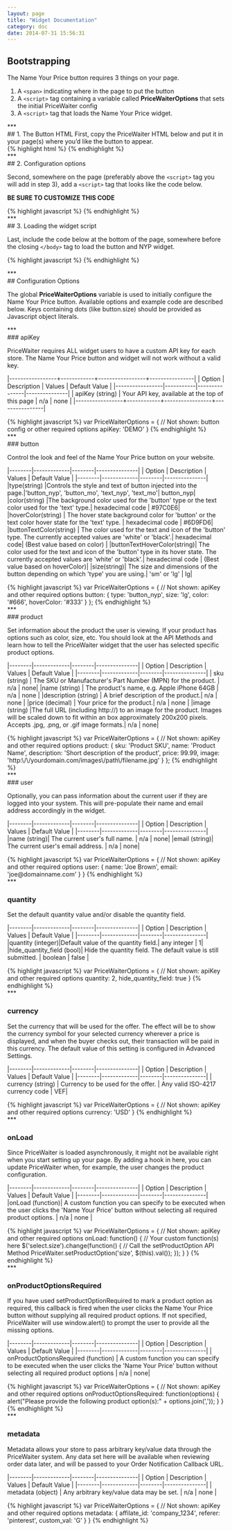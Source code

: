 ```yaml
---
layout: page
title: "Widget Documentation"
category: doc
date: 2014-07-31 15:56:31
---
```


<div class="{{ site.doc_row }}">
<div class="{{ site.doc_col_light }}">

## Bootstrapping

The Name Your Price button requires 3 things on your page.

1. A <code>&lt;span&gt;</code> indicating where in the page to put the button
2. A <code>&lt;script&gt;</code> tag containing a variable called <strong>PriceWaiterOptions</strong> that sets the initial PriceWaiter config
3. A <code>&lt;script&gt;</code> tag that loads the Name Your Price widget.
</div>
</div>

<div class="{{ site.doc_row }}">
***
<div class="{{ site.doc_col_light }}">
## 1. The Button HTML
First, copy the PriceWaiter HTML below and put it in your page(s) where you’d like the button to appear.
</div>

<div class="{{ site.doc_col_dark }}">
{% highlight html %}
<!-- The span below will be replaced with the Name Your Price button once the widget has loaded. -->
<span id="pricewaiter"></span>
{% endhighlight %}
</div>
</div>

<div class="{{ site.doc_row }}">
***
<div class="{{ site.doc_col_light }}">
## 2. Configuration options

<p>Second, somewhere on the page (preferably above the
<code>&lt;script&gt;</code> tag you will add in step 3), add a
<code>&lt;script&gt;</code> tag that looks like the code below.</p>
<p><span class="red"><strong>BE SURE TO CUSTOMIZE THIS CODE</strong></span>	</p>

</div>
<div class="{{ site.doc_col_dark }}">
{% highlight javascript %}
<script type="text/javascript">
    (function() {
      var pw = document.createElement('script');
      pw.type = 'text/javascript';
      pw.src = "https://widget.pricewaiter.com/nyp/script/widget.js?1381796738";
      pw.async = true;

      var s = document.getElementsByTagName('script')[0];
      s.parentNode.insertBefore(pw, s);
    })();
</script>
{% endhighlight %}
</div>
</div>

<div class="{{ site.col_row }}">
***
<div class="{{ site.doc_col_light }}">
## 3. Loading the widget script

<p>Last, include the code below at the bottom of the page, somewhere before the closing <code>&lt;/body&gt;</code> tag to load the button and NYP widget.</p>

</div>
<div class="{{ site.doc_col_dark }}">
{% highlight javascript %}
<script type="text/javascript">
(function() {

    var pw = document.createElement('script');
    pw.type = 'text/javascript';
    pw.src = "https://widget-staging.pricewaiter.com/nyp/script/widget.js?1381796738";
    pw.async = true;

    var s = document.getElementsByTagName('script')[0];
    s.parentNode.insertBefore(pw, s);

})();
</script>
{% endhighlight %}
</div>
</div>


<div class="{{ site.doc_row }}">
***
<div class="{{ site.doc_col_light }}">
## Configuration Options

The global __PriceWaiterOptions__ variable is used to initially configure the Name Your Price button. Available options and example code are described below. Keys containing dots (like button.size) should be provided as Javascript object literals.
</div>
</div>

<div class="{{ site.doc_row }}">
***
<div class="{{ site.doc_col_light }}">
### apiKey

PriceWaiter requires ALL widget users to have a custom API key for each store. The Name Your Price button and widget will not work without a valid key.


|-----------------+------------+-----------------+----------------|
| Option | Description | Values | Default Value |
|-----------------|-----------|---------------|---------------|
| apiKey (string) | Your API key, available at the top of this page  |  n/a      |  none    |
|-----------------+------------+-----------------+----------------|

</div>
<div class="{{ site.doc_col_dark }}">
{% highlight javascript %}
var PriceWaiterOptions = {
    // Not shown: button config or other required options
    apiKey: 'DEMO'
}
{% endhighlight %}
</div>
</div>

<div class="{{ site.doc_row }}">
***
<div class="{{ site.doc_col_light }}">
### button
 
Control the look and feel of the Name Your Price button on your website.

|--------|-------------|--------|---------------|
| Option | Description | Values | Default Value |
|--------|-------------|--------|---------------|
|type(string) |Controls the style and text of button injected into the page.|'button_nyp', 'button_mo', 'text_nyp', 'text_mo'| button_nyp|
|color(string) |The background color used for the 'button' type or the text color used for the 'text' type.| hexadecimal code | #97C0E6|
|hoverColor(string) | The hover state background color for 'button' or the text color hover state for the 'text' type. | hexadecimal code | #6D9FD6|
|buttonTextColor(string) | The color used for the text and icon of the 'button' type. The currently accepted values are 'white' or 'black'.| hexadecimal code| (Best value based on color) |
|buttonTextHoverColor(string)| The color used for the text and icon of the 'button' type in its hover state. The currently accepted values are 'white' or 'black'.| hexadecimal code | (Best value based on hoverColor)|
|size(string)| The size and dimensions of the button depending on which 'type' you are using.| 'sm' or 'lg' | lg|

</div>

<div class="{{ site.doc_col_dark }}">
{% highlight javascript %}
var PriceWaiterOptions = {
    // Not shown: apiKey and other required options
    button: {
        type: 'button_nyp',
        size: 'lg',
        color: '#666',
        hoverColor: '#333'
    }
};
{% endhighlight %}
</div>
</div>

<div class="{{ site.doc_row }}">
***
<div class="{{ site.doc_col_light }}">
### product

Set information about the product the user is viewing. If your product has options such as color, size, etc. You should look at the API Methods and learn how to tell the PriceWaiter widget that the user has selected specific product options.

|--------|-------------|--------|---------------|
| Option | Description | Values | Default Value |
|--------|-------------|--------|---------------|
| sku (string) | The SKU or Manufacturer's Part Number (MPN) for the product. | n/a | none|
|name (string) | The product's name, e.g. Apple iPhone 64GB | n/a | none |
|description (string) | A brief description of the product.| n/a | none |
|price (decimal) | Your price for the product.| n/a | none |
|image (string) |The full URL (including http://) to an image for the product. Images will be scaled down to fit within an box approximately 200x200 pixels. Accepts .jpg, .png, or .gif image formats.| n/a | none|


</div>

<div class="{{ site.doc_col_dark }}">
{% highlight javascript %}
var PriceWaiterOptions = {
    // Not shown: apiKey and other required options
    product: {
        sku: 'Product SKU',
        name: 'Product Name',
        description: 'Short description of the product',
        price: 99.99,
        image: 'http:\/\/yourdomain.com/images\/path\/filename.jpg'
    }
};
{% endhighlight %}
</div>
</div>

<div class="{{ site.doc_row }}">
***
<div class="{{ site.doc_col_light }}">
### user

Optionally, you can pass information about the current user if they are logged into your system. This will pre-populate their name and email address accordingly in the widget.

|--------|-------------|--------|---------------|
| Option | Description | Values | Default Value |
|--------|-------------|--------|---------------|
|name (string)| The current user's full name. | n/a | none|
|email (string)| The current user's email address. | n/a | none|

</div>

<div class="{{ site.doc_col_dark }}">
{% highlight javascript %}
var PriceWaiterOptions = {
    // Not shown: apiKey and other required options
    user:  {
        name: 'Joe Brown',
        email: 'joe@domainname.com'
    }
}
{% endhighlight %}
</div>
</div>

<div class="{{ site.doc_row }}">
***
<div class="{{ site.doc_col_light }}">

### quantity

Set the default quantity value and/or disable the quantity field.

|--------|-------------|--------|---------------|
| Option | Description | Values | Default Value |
|--------|-------------|--------|---------------|
|quantity (integer)|Default value of the quantity field.| any integer | 1|
|hide_quantity_field (bool)| Hide the quantity field. The default value is still submitted. | boolean | false |

</div>

<div class="{{ site.doc_col_dark }}">
{% highlight javascript %}
var PriceWaiterOptions = {
    // Not shown: apiKey and other required options
    quantity: 2,
    hide_quantity_field: true
}
{% endhighlight %}
</div>
</div>

<div class="{{ site.doc_row }}">
***
<div class="{{ site.doc_col_light }}">

### currency

Set the currency that will be used for the offer. The effect will be to show the currency symbol for your selected currency wherever a price is displayed, and when the buyer checks out, their transaction will be paid in this currency. The default value of this setting is configured in Advanced Settings.

|--------|-------------|--------|---------------|
| Option | Description | Values | Default Value |
|--------|-------------|--------|---------------|
| currency (string) | Currency to be used for the offer. | Any valid ISO-4217 currency code | VEF|  

</div>

<div class="{{ site.doc_col_dark }}">
{% highlight javascript %}
var PriceWaiterOptions = {
    // Not shown: apiKey and other required options
    currency: 'USD'
}
{% endhighlight %}
</div>
</div>

<div class="{{ site.doc_row }}">
***
<div class="{{ site.doc_col_light }}">

### onLoad

Since PriceWaiter is loaded asynchronously, it might not be available right when you start setting up your page. By adding a hook in here, you can update PriceWaiter when, for example, the user changes the product configuration.

|--------|-------------|--------|---------------|
| Option | Description | Values | Default Value |
|--------|-------------|--------|---------------|
|onLoad (function)| A custom function you can specify to be executed when the user clicks the 'Name Your Price' button without selecting all required product options. | n/a | none |

</div>

<div class="{{ site.doc_col_dark }}">
{% highlight javascript %}
var PriceWaiterOptions = {
    // Not shown: apiKey and other required options
    onLoad: function() {
        // Your custom function(s) here
        $('select.size').change(function() {
            // Call the setProductOption API Method
            PriceWaiter.setProductOption('size', $(this).val());
        });
    }
}
{% endhighlight %}
</div>
</div>

<div class="{{ site.doc_row }}">
***
<div class="{{ site.doc_col_light }}">

### onProductOptionsRequired

If you have used setProductOptionRequired to mark a product option as required, this callback is fired when the user clicks the Name Your Price button without supplying all required product options. If not specified, PriceWaiter will use window.alert() to prompt the user to provide all the missing options.


|--------|-------------|--------|---------------|
| Option | Description | Values | Default Value |
|--------|-------------|--------|---------------|
| onProductOptionsRequired (function) | A custom function you can specify to be executed when the user clicks the 'Name Your Price' button without selecting all required product options | n/a | none|


</div>

<div class="{{ site.doc_col_dark }}">
{% highlight javascript %}
var PriceWaiterOptions = {
    // Not shown: apiKey and other required options
    onProductOptionsRequired: function(options) {
        alert("Please provide the following product option(s):" + options.join(','));
    }
}
{% endhighlight %}
</div>
</div>

<div class="{{ site.doc_row }}">
***
<div class="{{ site.doc_col_light }}">

### metadata

Metadata allows your store to pass arbitrary key/value data through the PriceWaiter system. Any data set here will be available when reviewing order data later, and will be passed to your Order Notification Callback URL.

|--------|-------------|--------|---------------|
| Option | Description | Values | Default Value |
|--------|-------------|--------|---------------|
| metadata (object) | Any arbitrary key/value data may be set. | n/a | none |

</div>

<div class="{{ site.doc_col_dark }}">
{% highlight javascript %}
var PriceWaiterOptions = {
    // Not shown: apiKey and other required options
    metadata: {
        affilate_id: 'company_1234',
        referer: 'pinterest',
        custom_val: 'G'
    }
}
{% endhighlight %}
</div>
</div>
